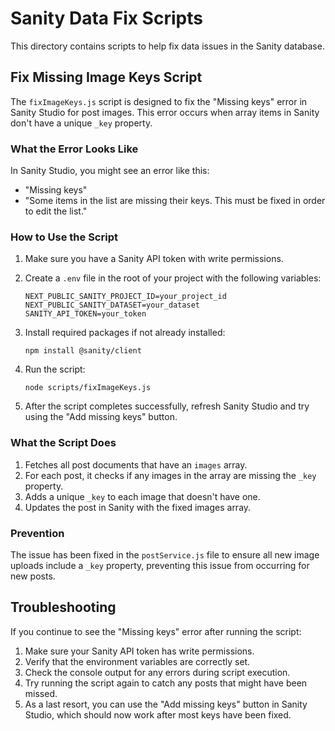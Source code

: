 # Sanity Data Fix Scripts

This directory contains scripts to help fix data issues in the Sanity database.

## Fix Missing Image Keys Script

The `fixImageKeys.js` script is designed to fix the "Missing keys" error in Sanity Studio for post images. This error occurs when array items in Sanity don't have a unique `_key` property.

### What the Error Looks Like

In Sanity Studio, you might see an error like this:
- "Missing keys"
- "Some items in the list are missing their keys. This must be fixed in order to edit the list."

### How to Use the Script

1. Make sure you have a Sanity API token with write permissions.

2. Create a `.env` file in the root of your project with the following variables:
   ```
   NEXT_PUBLIC_SANITY_PROJECT_ID=your_project_id
   NEXT_PUBLIC_SANITY_DATASET=your_dataset
   SANITY_API_TOKEN=your_token
   ```

3. Install required packages if not already installed:
   ```
   npm install @sanity/client
   ```

4. Run the script:
   ```
   node scripts/fixImageKeys.js
   ```

5. After the script completes successfully, refresh Sanity Studio and try using the "Add missing keys" button.

### What the Script Does

1. Fetches all post documents that have an `images` array.
2. For each post, it checks if any images in the array are missing the `_key` property.
3. Adds a unique `_key` to each image that doesn't have one.
4. Updates the post in Sanity with the fixed images array.

### Prevention

The issue has been fixed in the `postService.js` file to ensure all new image uploads include a `_key` property, preventing this issue from occurring for new posts.

## Troubleshooting

If you continue to see the "Missing keys" error after running the script:

1. Make sure your Sanity API token has write permissions.
2. Verify that the environment variables are correctly set.
3. Check the console output for any errors during script execution.
4. Try running the script again to catch any posts that might have been missed.
5. As a last resort, you can use the "Add missing keys" button in Sanity Studio, which should now work after most keys have been fixed. 